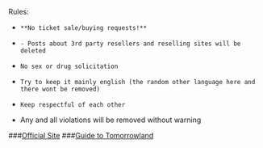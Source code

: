 Rules:

*     **No ticket sale/buying requests!**
*     - Posts about 3rd party resellers and reselling sites will be deleted
*     No sex or drug solicitation
*     Try to keep it mainly english (the random other language here and there wont be removed)
*     Keep respectful of each other
* Any and all violations will be removed without warning

###[Official Site](http://www.tomorrowland.com/)
###[Guide to Tomorrowland](https://www.reddit.com/r/Tomorrowland/comments/5saisb/guide_to_tomorrowland_2017/)
